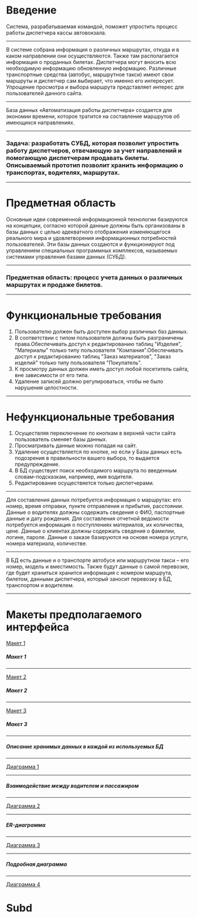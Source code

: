 **Введение**
=====================
Система, разрабатываемая командой, поможет упростить процесс работы диспетчера кассы автовокзала.
***
В системе собрана информация о различных маршрутах, откуда и в каком направлении они осуществляются. Также там располагается информация о проданных билетах. Диспетчера могут вносить всю необходимую информацию обновленную информацию. Различные транспортные средства (автобус, маршрутное такси) имеют свои маршруты и диспетчер сам выбирает, что именно его интересует. Упрощение просмотра и выбора маршрута представляет интерес для пользователей данного сайта.
***
База данных «Автоматизация работы диспетчера» создается для экономии времени, которое тратится на составление маршрутов об имеющихся направлениях. 
***
### Задача: разработать СУБД, которая позволит упростить работу диспетчеров, отвечающую за учет направлений и помогающую диспетчерам продавать билеты. Описываемый прототип позволит хранить информацию о транспортах, водителях, маршрутах.  
***
**Предметная область**
=====================
Основные идеи современной информационной технологии базируются на концепции, согласно которой данные должны быть организованы в базы данных с целью адекватного отображения изменяющегося реального мира и удовлетворения информационных потребностей пользователей. Эти базы данных создаются и функционируют под управлением специальных программных комплексов, называемых системами управления базами данных (СУБД).
***
### Предметная область: процесс учета данных о различных маршрутах и продаже билетов.
***
**Функциональные требования**
=====================
1. Пользователю должен быть доступен выбор различных баз данных.
2. В соответствии с типом пользователя должны быть разграничены права.Обеспечивать доступ к редактированию таблиц "Изделия", "Материалы" только типу пользователя "Компания".Обеспечивать доступ к редактированию таблиц "Заказ материалов", "Заказ изделий" только типу пользователя "Покупатель".
3. К просмотру данных должен иметь доступ любой посетитель сайта, вне зависимости от его типа.
4. Удаление записей должно регулироваться, чтобы не было нарушения целостности.
***
**Нефункциональные требования**
=====================
1. Осуществляя переключение по кнопкам в верхней части сайта пользователь сменяет базы данных. 
2. Просматривать данные можно попадая на сайт.
3. Удаление осуществляется по кнопке, но если у Базы данных есть подозрения в правильности вашего выбора, то выдается предупреждение.
4. В БД существует поиск необходимого маршрута по введенным словам-подсказкам, например, имя водителя.
5. Редактирование осуществяется только диспетчерами.
***
Для составления данных потребуется информация о маршрутах: его номер, время отправки, пункте отправления и прибытия, расстоянии. Данные о водителях должны содержать сведения о ФИО, паспортные данные и дату рождения. 
Для составления отчетной ведомости потребуется информация о поступлениях материалов, их количества, цене. Данные о клиентах должны содержать сведения о фамилии, логине, пароле. Данные о заказе базируются на основе номера услуги, номера материала, количестве.
***
В БД есть данные и о транспорте автобусе или маршрутном такси – его номер, модель и вместимость. Также будут данные о самой перевозке, где будет храниться хранится информация с номером маршрута, билетом, данными диспетчера, который заносит перевозку в БД, транспортом и водителем.
***
**Макеты предполагаемого интерфейса**
=====================
[Макет 1](https://drive.google.com/open?id=1LHdDH8ZFGGFcVJmsj_O4-zjl_zyQnTnT)
##### Макет 1
***
[Макет 2](https://drive.google.com/open?id=1FAP3NUgTs5lc-iFKKbbkLjx1_K8gGz2s)
##### Макет 2
***
[Макет 3](https://drive.google.com/open?id=14EeQfFOUYp0r5gc_EdpA82mHld31qc_D)
##### Макет 3
***
##### Описание хранимых данных в каждой из используемых БД
***
[Диаграмма 1](https://erdplus.com/#/edit-diagram/885004)
***
##### Взаимодействие между водителем и пассажиром
***
[Диаграмма 2](https://www.draw.io/#G1BdTl5ZRJ-YnGAskvqAHTiqtlq2-gYG8o)
***
##### ER-диаграмма
***
[Диаграмма 3](https://www.draw.io/#G1i7AyJvtEKhUEnhlH6mlSFUw90_yXq0iT)
***
##### Подробная диаграмма
***
[Диаграмма 4](https://my.vertabelo.com/model/mL6yOxIdzLTabLrgyTeCR37x3gVW7UlX)
# Subd
